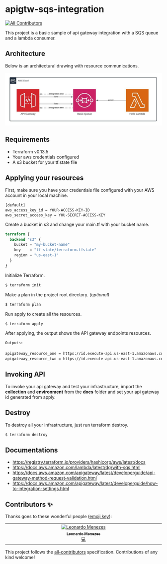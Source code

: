 # apigtw-sqs-integration
<!-- ALL-CONTRIBUTORS-BADGE:START - Do not remove or modify this section -->
[![All Contributors](https://img.shields.io/badge/all_contributors-1-orange.svg?style=flat-square)](#contributors-)
<!-- ALL-CONTRIBUTORS-BADGE:END -->

This project is a basic sample of api gateway integration with a SQS queue and a lambda consumer.

## Architecture

Below is an architectural drawing with resource communications.

![architecture](./docs/apigtw-sqs-integration.jpeg)

## Requirements
- Terraform v0.13.5
- Your aws credentials configured
- A s3 bucket for your tf.state file

## Applying your resources

First, make sure you have your credentials file configured with your AWS account in your local machine.

```editorconfig
[default]
aws_access_key_id = YOUR-ACCESS-KEY-ID
aws_secret_access_key = YOU-SECRET-ACCESS-KEY
```

Create a bucket in s3 and change your main.tf with your bucket name.

```terraform
terraform {
  backend "s3" {
    bucket = "my-bucket-name"
    key    = "tf-state/terraform.tfstate"
    region = "us-east-1"
  }
}
```

Initialize Terraform.

```bash
$ terraform init
```

Make a plan in the project root directory. *(optional)*

```bash
$ terraform plan
```

Run apply to create all the resources.

```bash
$ terraform apply
```

After applying, the output shows the API gateway endpoints resources.

```bash
Outputs:

apigateway_resource_one = https://id.execute-api.us-east-1.amazonaws.com/dev/one
apigateway_resource_two = https://id.execute-api.us-east-1.amazonaws.com/dev/two
```

## Invoking API
To invoke your api gateway and test your infrastructure, import the **collection** and **environment** from the **docs** folder and set your api gateway id generated from apply.

## Destroy

To destroy all your infrastructure, just run terraform destroy.

```bash
$ terraform destroy
```

## Documentations

- https://registry.terraform.io/providers/hashicorp/aws/latest/docs
- https://docs.aws.amazon.com/lambda/latest/dg/with-sqs.html
- https://docs.aws.amazon.com/apigateway/latest/developerguide/api-gateway-method-request-validation.html
- https://docs.aws.amazon.com/apigateway/latest/developerguide/how-to-integration-settings.html

## Contributors ✨

Thanks goes to these wonderful people ([emoji key](https://allcontributors.org/docs/en/emoji-key)):

<!-- ALL-CONTRIBUTORS-LIST:START - Do not remove or modify this section -->
<!-- prettier-ignore-start -->
<!-- markdownlint-disable -->
<table>
  <tbody>
    <tr>
      <td align="center" valign="top" width="14.28%"><a href="https://www.linkedin.com/in/leomenezessz/"><img src="https://avatars.githubusercontent.com/u/35569098?v=4?s=100" width="100px;" alt="Leonardo Menezes"/><br /><sub><b>Leonardo Menezes</b></sub></a><br /><a href="https://github.com/leomenezessz/apigtw-sqs-integration/commits?author=leomenezessz" title="Code">💻</a></td>
    </tr>
  </tbody>
</table>

<!-- markdownlint-restore -->
<!-- prettier-ignore-end -->

<!-- ALL-CONTRIBUTORS-LIST:END -->

This project follows the [all-contributors](https://github.com/all-contributors/all-contributors) specification. Contributions of any kind welcome!
